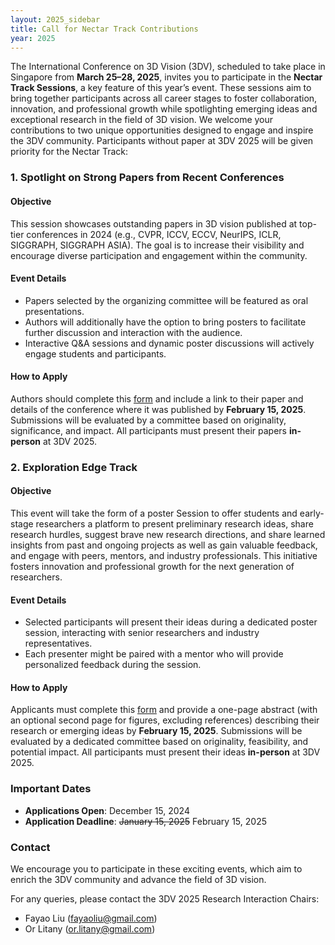 ```yaml
---
layout: 2025_sidebar
title: Call for Nectar Track Contributions
year: 2025
---
```


The International Conference on 3D Vision (3DV), scheduled to take place in Singapore from **March 25–28, 2025**, invites you to participate in the **Nectar Track Sessions**, a key feature of this year’s event. These sessions aim to bring together participants across all career stages to foster collaboration, innovation, and professional growth while spotlighting emerging ideas and exceptional research in the field of 3D vision.
We welcome your contributions to two unique opportunities designed to engage and inspire the 3DV community. Participants without paper at 3DV 2025 will be given priority for the Nectar Track:

### 1. Spotlight on Strong Papers from Recent Conferences

#### Objective
This session showcases outstanding papers in 3D vision published at top-tier conferences in 2024 (e.g., CVPR, ICCV, ECCV, NeurIPS, ICLR, SIGGRAPH, SIGGRAPH ASIA). The goal is to increase their visibility and encourage diverse participation and engagement within the community.

#### Event Details
- Papers selected by the organizing committee will be featured as oral presentations.
- Authors will additionally have the option to bring posters to facilitate further discussion and interaction with the audience.
- Interactive Q&A sessions and dynamic poster discussions will actively engage students and participants.

#### How to Apply
Authors should complete this [form](https://forms.gle/3CmhNbD8WgKhHmqA9) and include a link to their paper and details of the conference where it was published by **February 15, 2025**. Submissions will be evaluated by a committee based on originality, significance, and impact. All participants must present their papers **in-person** at 3DV 2025.



### 2. Exploration Edge Track

#### Objective
This event will take the form of a poster Session to offer students and early-stage researchers a platform to present preliminary research ideas, share research hurdles, suggest brave new research directions, and share learned insights from past and ongoing projects as well as gain valuable feedback, and engage with peers, mentors, and industry professionals. This initiative fosters innovation and professional growth for the next generation of researchers.

#### Event Details
- Selected participants will present their ideas during a dedicated poster session, interacting with senior researchers and industry representatives.
- Each presenter might be paired with a mentor who will provide personalized feedback during the session.

#### How to Apply
Applicants must complete this [form](https://forms.gle/3CmhNbD8WgKhHmqA9) and provide a one-page abstract (with an optional second page for figures, excluding references) describing their research or emerging ideas by **February 15, 2025**. Submissions will be evaluated by a dedicated committee based on originality, feasibility, and potential impact. All participants must present their ideas **in-person** at 3DV 2025. 

### Important Dates

- **Applications Open**: December 15, 2024
- **Application Deadline**: ~~January 15, 2025~~ February 15, 2025

### Contact

We encourage you to participate in these exciting events, which aim to enrich the 3DV community and advance the field of 3D vision.

For any queries, please contact the 3DV 2025 Research Interaction Chairs:
- Fayao Liu ([fayaoliu@gmail.com](mailto:fayaoliu@gmail.com))
- Or Litany ([or.litany@gmail.com](mailto:or.litany@gmail.com))


